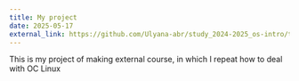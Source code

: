 ```yaml
---
title: My project
date: 2025-05-17
external_link: https://github.com/Ulyana-abr/study_2024-2025_os-intro/tree/master/presentation
---
```

This is  my project of making external course, in which I repeat how to deal with OC Linux